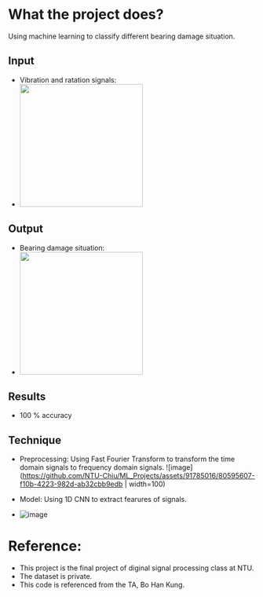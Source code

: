 # What the project does?
Using machine learning to classify different bearing damage situation.
## Input
* Vibration and ratation signals:
* <img src = "https://github.com/NTU-Chiu/ML_Projects/assets/91785016/3233511b-c8d7-4de5-9fd1-b64cf437f3e4.png" width = "250" height = "250">

## Output
* Bearing damage situation:
* <img src = "https://github.com/NTU-Chiu/ML_Projects/assets/91785016/b50ab5ea-1e15-41ed-9037-cb3258267bda.png"  width = "250" height = "250">

## Results
* 100 % accuracy
## Technique
* Preprocessing:
  Using Fast Fourier Transform to transform the time domain signals to frequency domain signals.
  ![image](https://github.com/NTU-Chiu/ML_Projects/assets/91785016/80595607-f10b-4223-982d-ab32cbb9edb | width=100)

* Model:
  Using 1D CNN to extract fearures of signals.
* ![image](https://github.com/NTU-Chiu/ML_Projects/assets/91785016/a4da5184-2b65-489c-a277-58e3632a534b)

# Reference:
* This project is the final project of diginal signal processing class at NTU.
* The dataset is private.
* This code is referenced from the TA, Bo Han Kung.

